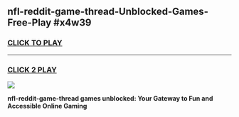 
## nfl-reddit-game-thread-Unblocked-Games-Free-Play #x4w39
<h3>
<a href="https://us.freeplayer.one?title=nfl-reddit-game-thread&ref=9M">CLICK TO PLAY</a></h3>
<hr>

<h3>
<a href="https://us.freeplayer.one?title=nfl-reddit-game-thread&ref=9M">CLICK 2 PLAY</a>
  
</h3>

<a href="https://us.freeplayer.one?title=nfl-reddit-game-thread&ref=9M"><img src="https://clearcache.store/games.png"></a>


**nfl-reddit-game-thread games unblocked: Your Gateway to Fun and Accessible Online Gaming**

